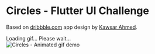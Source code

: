 # Circles - Flutter UI Challenge

Based on [dribbble.com](https://dribbble.com/shots/19620496-Reella-Real-Estate-App/attachments/14741944?mode=media) app design by  [Kawsar Ahmed](https://dribbble.com/uiuxkawsar).


Loading gif... Please wait... <br>
![Circles - Animated gif demo](flutter_ui_circles.gif)



